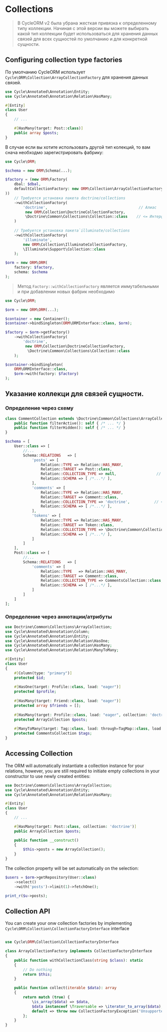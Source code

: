 # Collections

> В CycleORM v2 была убрана жесткая привязка к определенному типу коллекции.
> Начиная с этой версии вы можете выбирать какой тип коллекции будет использоваться для хранения данных связей для всех сущностей по умолчанию и для конкретной сущности.

## Configuring collection type factories

По умолчанию CycleORM использует `Cycle\ORM\Collection\ArrayCollectionFactory` для хранения данных связей.

```php
use Cycle\Annotated\Annotation\Entity;
use Cycle\Annotated\Annotation\Relation\HasMany;

#[Entity]
class User
{
    // ...

    #[HasMany(target: Post::class)]
    public array $posts;
}
```

В случае если вы хотите использовать другой тип колекций, то вам снача необходмо зарегистрировать фабрику:

```php
use Cycle\ORM;

$schema = new ORM\Schema(...);

$factory = (new ORM\Factory(
    dbal: $dbal,
    defaultCollectionFactory: new ORM\Collection\ArrayCollectionFactory    // Фабрика коллекций по умолчанию
))
    // Требуется установка пакета doctrine/collections
    ->withCollectionFactory(
        'doctrine',                                         // Алиас
         new ORM\Collection\DoctrineCollectionFactory,
         \Doctrine\Common\Collections\Collection::class    // <= Интерфейс или базовый класс коллекции
    )
    
    // Требуется установка пакета`illuminate/collections
    ->withCollectionFactory(
        'illuminate', 
        new ORM\Collection\IlluminateCollectionFactory, 
        \Illuminate\Support\Collection::class
    );

$orm = new ORM\ORM(
    factory: $factory,
    schema: $schema
);
```

> Метод `Factory::withCollectionFactory` является иммутабельными и при добавлении новых фабрик необходимо

```php
use Cycle\ORM;

$orm = new ORM\ORM(...);

$container = new Container();
$container->bindSingleton(ORM\ORMInterface::class, $orm);

$factory = $orm->getFactory()
    ->withCollectionFactory(
        'doctrine',
         new ORM\Collection\DoctrineCollectionFactory,
          \Doctrine\Common\Collections\Collection::class
    );

$container->bindSingleton(
    ORM\ORMInterface::class, 
    $orm->with(factory: $factory)
);
```

## Указание коллекци для связей сущности.

### Определение через схему

```php
class CommentCollection extends \Doctrine\Common\Collections\ArrayCollection {
    public function filterActive(): self { /* ... */ }
    public function filterHidden(): self { /* ... */ }
}

$schema = [
    User::class => [
        //...
        Schema::RELATIONS   => [
            'posts' => [
                Relation::TYPE => Relation::HAS_MANY,
                Relation::TARGET => Post::class,
                Relation::COLLECTION_TYPE => null,                  // <= Будет исопльзована коллекция по умолчанию
                Relation::SCHEMA => [ /*...*/ ],
            ],
            'comments' => [
                Relation::TYPE => Relation::HAS_MANY,
                Relation::TARGET => Comment::class,
                Relation::COLLECTION_TYPE => 'doctrine',           // <= Будет использована коллекция с алиас `doctrine`
                Relation::SCHEMA => [ /*...*/ ],
            ],
            'tokens' => [
                Relation::TYPE => Relation::HAS_MANY,
                Relation::TARGET => Token::class,
                Relation::COLLECTION_TYPE => \Doctrine\Common\Collections\Collection::class, // <= Совпадение по базовому классу коллекции
                Relation::SCHEMA => [ /*...*/ ],
            ]
        ]
    ],
    Post::class => [
        //...
        Schema::RELATIONS   => [
            'comments' => [
                Relation::TYPE   => Relation::HAS_MANY,
                Relation::TARGET => Comment::class,
                Relation::COLLECTION_TYPE => CommentsCollection::class,    // <= Совпадение по классу, который наследует базовый класс
                Relation::SCHEMA => [ /*...*/ ],
            ]
        ]
    ]
];
```

### Определение через аннотации/атрибуты
```php
use Doctrine\Common\Collections\ArrayCollection;
use Cycle\Annotated\Annotation\Column;
use Cycle\Annotated\Annotation\Entity;
use Cycle\Annotated\Annotation\Relation\HasOne;
use Cycle\Annotated\Annotation\Relation\HasMany;
use Cycle\Annotated\Annotation\Relation\ManyToMany;

#[Entity]
class User
{
    #[Column(type: "primary")]
    protected $id;
    
    #[HasOne(target: Profile::class, load: "eager")]
    protected $profile;
    
    #[HasMany(target: Friend::class, load: "eager")]
    protected array $friends = [];
    
    #[HasMany(target: Profile::class, load: "eager", collection: 'doctrine')]
    protected ArrayCollection $posts;
   
    #[ManyToMany(target: Tag::class, load: through=TagMap::class, load: "lazy", collection: CommentsCollection::class)]
    protected CommentsCollection $tags;
}
```

## Accessing Collection

The ORM will automatically instantiate a collection instance for your relations, however, you are still required to
initiate empty collections in your constructor to use newly created entities:

```php
use Doctrine\Common\Collections\ArrayCollection;
use Cycle\Annotated\Annotation\Entity;
use Cycle\Annotated\Annotation\Relation\HasMany;

#[Entity]
class User
{
    // ...

    #[HasMany(target: Post::class, collection: 'doctrine')]
    public ArrayCollection $posts;

    public function __construct()
    {
        $this->posts = new ArrayCollection();
    }
}
```

The collection property will be set automatically on the selection:

```php
$users = $orm->getRepository(User::class)
    ->select()
    ->with('posts')->limit(1)->fetchOne();

print_r($u->posts);
```

## Collection API

You can create your onw collection factories by implementing `Cycle\ORM\Collection\CollectionFactoryInterface` interface

```php

use Cycle\ORM\Collection\CollectionFactoryInterface

class ArrayCollectionFactory implements CollectionFactoryInterface
{
    public function withCollectionClass(string $class): static
    {
        // Do nothing
        return $this;
    }

    public function collect(iterable $data): array
    {
        return match (true) {
            \is_array($data) => $data,
            $data instanceof \Traversable => \iterator_to_array($data),
            default => throw new CollectionFactoryException('Unsupported iterable type.'),
        };
    }
}

```
